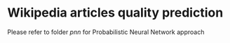 # Wikipedia articles quality prediction

Please refer to folder *pnn* for Probabilistic Neural Network approach
